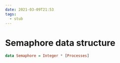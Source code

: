 ```yaml
---
date: 2021-03-09T21:53
tags: 
  - stub
---
```


# Semaphore data structure

```haskell
data Semaphore = Integer * [Processes]
```
